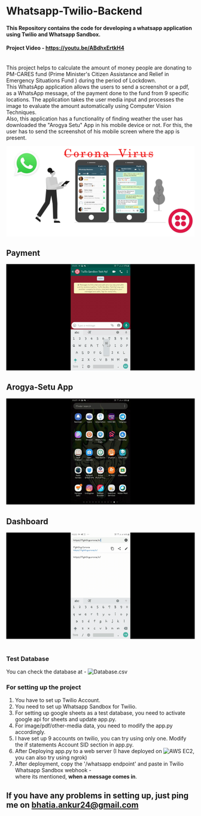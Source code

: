 # Whatsapp-Twilio-Backend
#### This Repository contains the code for developing a whatsapp application using Twilio and Whatsapp Sandbox. <br>
#### Project Video - https://youtu.be/ABdhxErtkH4 <br> <br>
This project helps to calculate the amount of money people are donating to PM-CARES fund (Prime Minister's Citizen Assistance and Relief in Emergency Situations Fund ) during the period of Lockdown. <br>
This WhatsApp application allows the users to send a screenshot or a pdf, as a WhatsApp message, of the payment done to the fund from 9 specific locations. The application takes the user media input and processes the image to evaluate the amount automatically using Computer Vision Techniques. <br>
Also, this application has a functionality of finding weather the user has downloaded the "Arogya Setu" App in his mobile device or not. For this, the user has to send the screenshot of his mobile screen where the app is present. <br>

![](media/FightingCorona.png) <br>
## Payment
![](media/Payment.gif)  <br>
## Arogya-Setu App
![](media/app-download.gif) <br>
## Dashboard
![](media/fighting_corona_in.gif) <br> <br>

### Test Database
You can check the database at - 
![Database.csv](https://docs.google.com/spreadsheets/d/15K4Rc39m7zxl5mPylbLGwgRBCokYAhoOCEfT6Ly1NAA/edit?usp=sharing)

### For setting up the project
1. You have to set up Twilio Account.
2. You need to set up Whatsapp Sandbox for Twilio.
3. For setting up google sheets as a test database, you need to activate google api for sheets and update app.py.
4. For image/pdf/other-media data, you need to modify the app.py accordingly.
5. I have set up 9 accounts on twilio, you can try using only one. Modify the if statements Account SID section in app.py.
6. After Deploying app.py to a web server (I have deployed on ![AWS EC2](https://medium.com/@ankurbhatia_18761/deploy-a-flask-app-on-amazon-aws-ec2-and-keep-it-running-while-you-are-offline-38d22571e2c5), you can also try using ngrok)
7. After deployment, copy the '<deployment-url>/whatsapp endpoint' and paste in Twilio Whatsapp Sandbox webhook - <br> 
  where its mentioned, **when a message comes in**.
  
## If you have any problems in setting up, just ping me on **[bhatia.ankur24@gmail.com](bhatia.ankur24@gmail.com)**
